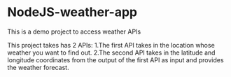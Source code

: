 # NodeJS-weather-app
This is a demo project to access weather APIs

This project takes has 2 APIs: 
1.The first API takes in the location whose weather you want to find out.
2.The second API takes in the latitude and longitude coordinates from the output of the first API as input and provides the weather forecast.

